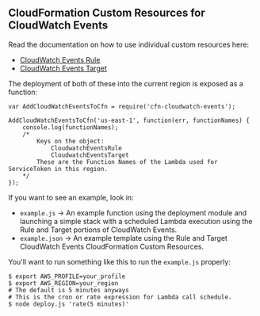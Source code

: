 
## CloudFormation Custom Resources for CloudWatch Events

Read the documentation on how to use individual custom resources here: 
- [CloudWatch Events Rule](https://www.npmjs.com/package/cfn-cloudwatch-events-rule)
- [CloudWatch Events Target](https://www.npmjs.com/package/cfn-cloudwatch-events-target)


The deployment of both of these into the current region is exposed as a function: 

```
var AddCloudWatchEventsToCfn = require('cfn-cloudwatch-events');

AddCloudWatchEventsToCfn('us-east-1', function(err, functionNames) {
	console.log(functionNames);
	/*
		Keys on the object:
			CloudwatchEventsRule
			CloudwatchEventsTarget
		These are the Function Names of the Lambda used for ServiceToken in this region.
	*/
});
```


If you want to see an example, look in:
- `example.js` -> An example function using the deployment module and launching a simple stack with a scheduled Lambda execution using the Rule and Target portions of CloudWatch Events.
- `example.json` -> An example template using the Rule and Target CloudWatch Events CloudFormation Custom Resources.

You'll want to run something like this to run the `example.js` properly: 

```
$ export AWS_PROFILE=your_profile
$ export AWS_REGION=your_region
# The default is 5 minutes anyways
# This is the cron or rate expression for Lambda call schedule.
$ node deploy.js 'rate(5 minutes)'
```